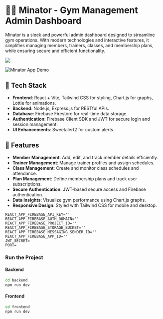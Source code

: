 # 🏋️‍♂️ Minator - Gym Management Admin Dashboard
Minator is a sleek and powerful admin dashboard designed to streamline gym operations. With modern technologies and interactive features, it simplifies managing members, trainers, classes, and membership plans, while ensuring secure and efficient functionality.

<img src="https://go-skill-icons.vercel.app/api/icons?i=react,vite,tailwind,nodejs,express,firebase,chartjs,lottie,sweetalert2,jwt" /> <br />

![Minator App Demo](./cover/minator.svg)

## 🚀 Tech Stack
- **Frontend**: React + Vite, Tailwind CSS for styling, Chart.js for graphs, Lottie for animations.
- **Backend**: Node.js, Express.js for RESTful APIs.
- **Database**: Firebase Firestore for real-time data storage.
- **Authentication**: Firebase Client SDK and JWT for secure login and session management.
- **UI Enhancements**: Sweetalert2 for custom alerts.

## 🎯 Features
- **Member Management**:
Add, edit, and track member details efficiently.
- **Trainer Management**:
Manage trainer profiles and assign schedules.
- **Class Management**:
Create and monitor class schedules and attendance.
- **Plan Management**:
Define membership plans and track user subscriptions.
- **Secure Authentication**:
JWT-based secure access and Firebase authentication.
- **Data Insights**:
Visualize gym performance using Chart.js graphs.
- **Responsive Design**:
Styled with Tailwind CSS for mobile and desktop.

```env
REACT_APP_FIREBASE_API_KEY=''
REACT_APP_FIREBASE_AUTH_DOMAIN=''
REACT_APP_FIREBASE_PROJECT_ID=''
REACT_APP_FIREBASE_STORAGE_BUCKET=''
REACT_APP_FIREBASE_MESSAGING_SENDER_ID=''
REACT_APP_FIREBASE_APP_ID=''
JWT_SECRET=
PORT=
```

### Run the Project 

#### Backend

```bash
cd backend
npm run dev
```

#### Frontend

```bash
cd frontend
npm run dev
```
